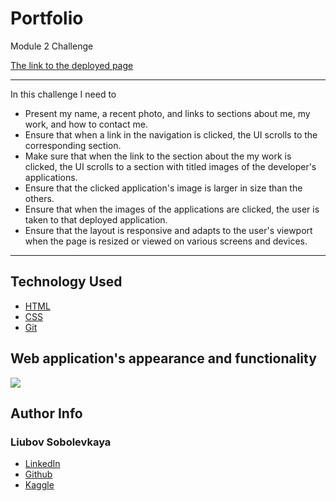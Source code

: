 # Portfolio
Module 2 Challenge 


[The link to the deployed page](https://liubovsobolevskaya.github.io/portfolio/)
_______________________


In this challenge I need to 

* Present my name, a recent photo, and links to sections about me, my work, and how to contact me.
* Ensure that when a link in the navigation is clicked, the UI scrolls to the corresponding section.
* Make sure that when the link to the section about the my work is clicked, the UI scrolls to a section with titled images of the developer's applications.
* Ensure that the clicked application's image is larger in size than the others.
* Ensure that when the images of the applications are clicked, the user is taken to that deployed application.
* Ensure that the layout is responsive and adapts to the user's viewport when the page is resized or viewed on various screens and devices.

__________________________


## Technology Used 

* [HTML](https://developer.mozilla.org/en-US/docs/Web/HTML)
* [CSS](https://developer.mozilla.org/en-US/docs/Web/CSS)      
* [Git](https://git-scm.com/)     

## Web application's appearance and functionality

![](./assets/readme_img/MyWebsiteGif.gif)

## Author Info

### Liubov Sobolevkaya
* [LinkedIn](https://www.linkedin.com/in/liubov-sobolevskaya-45756a101/)
* [Github](https://github.com/LiubovSobolevskaya)
* [Kaggle](https://www.kaggle.com/lyubovsobolevskaya)

